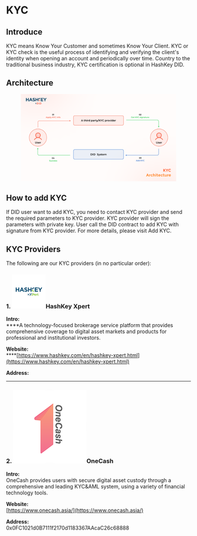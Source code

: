 # KYC

## Introduce

KYC means Know Your Customer and sometimes Know Your Client. KYC or KYC check is the useful process of identifying and verifying the client's identity when opening an account and periodically over time. Country to the traditional business industry, KYC certification is optional in HashKey DID.

## Architecture

<figure><img src="../.gitbook/assets/kyc.png" alt=""><figcaption></figcaption></figure>

## How to add KYC

If DID user want to add KYC, you need to contact KYC provider and send the required parameters to KYC provider. KYC provider will sign the parameters with private key. User call the DID contract to add KYC with signature from KYC provider. For more details, please visit Add KYC.



## KYC Providers

The following are our KYC providers (in no particular order):

### 1. <img src="../.gitbook/assets/HashKey_Xpert.png" alt="" data-size="line">HashKey Xpert

**Intro:**\
****A technology-focused brokerage service platform that provides comprehensive coverage to digital asset markets and products for professional and institutional investors.

**Website:**\
****[https://www.hashkey.com/en/hashkey-xpert.html](https://www.hashkey.com/en/hashkey-xpert.html)

**Address:**

****

### 2. <img src="../.gitbook/assets/onecash.png" alt="" data-size="line">OneCash

**Intro:**\
OneCash provides users with secure digital asset custody through a comprehensive and leading KYC\&AML system, using a variety of financial technology tools.

**Website:**\
[https://www.onecash.asia/](https://www.onecash.asia/)

**Address:** \
0x0FC1021d0B7111f2170d1183367AAcaC26c68888

